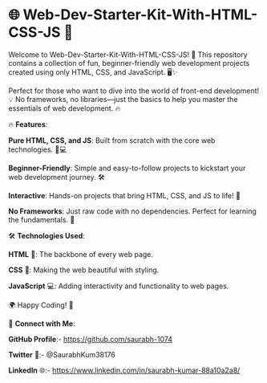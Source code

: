 # 🌐 Web-Dev-Starter-Kit-With-HTML-CSS-JS 🚀

Welcome to Web-Dev-Starter-Kit-With-HTML-CSS-JS! 🎉 This repository contains a collection of fun, beginner-friendly web development projects created using only HTML, CSS, and JavaScript. 🖥️✨ 

Perfect for those who want to dive into the world of front-end development! 💡 No frameworks, no libraries—just the basics to help you master the essentials of web development. 🔥   

     
🔥 **Features**:       
             
**Pure HTML, CSS, and JS**: Built from scratch with the core web technologies. 🎨💻               
               
**Beginner-Friendly**: Simple and easy-to-follow projects to kickstart your web development journey. 🛠️               
            
**Interactive**: Hands-on projects that bring HTML, CSS, and JS to life! 🚀         
      
**No Frameworks**: Just raw code with no dependencies. Perfect for learning the fundamentals. 📝    
  
🛠️ **Technologies Used**:  
 
**HTML** 📝: The backbone of every web page. 

**CSS** 🎨: Making the web beautiful with styling.

**JavaScript** 💻: Adding interactivity and functionality to web pages.


🌍 Happy Coding! 🚀





🔗 **Connect with Me**:

**GitHub Profile**:- https://github.com/saurabh-1074

**Twitter** 🚀:- @SaurabhKum38176

**LinkedIn** 🌐:- https://www.linkedin.com/in/saurabh-kumar-88a10a2a8/


